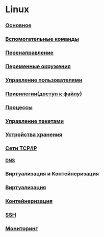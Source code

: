 # Linux

### [Основное](./main.md)

### [Вспомогательные команды](./auxilary_commands.md)

### [Перенаправление](./redirection.md)

### [Переменные окружения](./environment.md)

### [Управление пользователями](./user_managment.md)

### [Привилегии(доступ к файлу)](./privilege.md)

### [Процессы](./processes.md)

### [Управление пакетами](./package_managment.md)

### [Устройства хранения](./disks.md)

### [Сети TCP/IP](./tcp_ip_networks.md)

#### [DNS](./dns.md)

### Виртуализация и Контейнеризация

### [Виртуализация](./virtualization.md)

### [Контейнеризация](./containerization.md)

### [SSH](./ssh.md)

### [Мониторинг](./monitoring.md)
